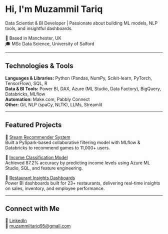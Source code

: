 # Hi, I'm Muzammil Tariq

Data Scientist & BI Developer | Passionate about building ML models, NLP tools, and insightful dashboards.

📍 Based in Manchester, UK  
🎓 MSc Data Science, University of Salford

---

## Technologies & Tools

**Languages & Libraries:** Python (Pandas, NumPy, Scikit-learn, PyTorch, TensorFlow), SQL, R  
**Data & BI Tools:** Power BI, DAX, Azure (ML Studio, Data Factory), BigQuery, Databricks, MLflow  
**Automation:** Make.com, Pabbly Connect  
**Other:** Git, NLP (spaCy, NLTK), LLMs, Streamlit

---

## Featured Projects

🔹 [Steam Recommender System](https://github.com/muzammiltariq95/steam-recommender)  
Built a PySpark-based collaborative filtering model with MLflow & Databricks to recommend games to 11,000+ users.

🔹 [Income Classification Model](https://github.com/muzammiltariq95/income-classification)  
Achieved 87.2% accuracy by predicting income levels using Azure ML Studio, SQL, and feature engineering.

🔹 [Restaurant Insights Dashboards](https://github.com/muzammiltariq95/restaurant-powerbi-dashboard)  
Power BI dashboards built for 23+ restaurants, delivering real-time insights on sales, inventory, and employee performance.

---

## Connect with Me

📍 [LinkedIn](https://www.linkedin.com/in/muzammildoesai)  
📧 muzammiltariq95@gmail.com  
